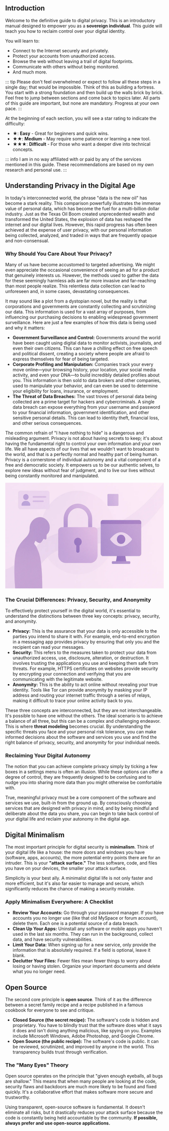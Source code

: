 ## Introduction

Welcome to the definitive guide to digital privacy. This is an introductory manual designed to empower you as a **sovereign individual**. This guide will teach you how to reclaim control over your digital identity.

You will learn to:
-   Connect to the Internet securely and privately.
-   Protect your accounts from unauthorized access.
-   Browse the web without leaving a trail of digital footprints.
-   Communicate with others without being monitored.
-   And much more.

::: tip
Please don't feel overwhelmed or expect to follow all these steps in a single day; that would be impossible. Think of this as building a fortress. You start with a strong foundation and then build up the walls brick by brick. Feel free to jump between sections and come back to topics later. All parts of this guide are important, but none are mandatory. Progress at your own pace.
:::

At the beginning of each section, you will see a star rating to indicate the difficulty:

-   ★: **Easy** - Great for beginners and quick wins.
-   ★★: **Medium** - May require some patience or learning a new tool.
-   ★★★: **Difficult** - For those who want a deeper dive into technical concepts.

::: info
I am in no way affiliated with or paid by any of the services mentioned in this guide. These recommendations are based on my own research and personal use.
:::

## Understanding Privacy in the Digital Age

In today's interconnected world, the phrase "data is the new oil" has become a stark reality. This comparison powerfully illustrates the immense value of personal data, which has become the fuel for a multi-billion dollar industry. Just as the Texas Oil Boom created unprecedented wealth and transformed the United States, the explosion of data has reshaped the internet and our digital lives. However, this rapid progress has often been achieved at the expense of user privacy, with our personal information being collected, analyzed, and traded in ways that are frequently opaque and non-consensual.

### Why Should You Care About Your Privacy?

Many of us have become accustomed to targeted advertising. We might even appreciate the occasional convenience of seeing an ad for a product that genuinely interests us. However, the methods used to gather the data for these seemingly harmless ads are far more invasive and far-reaching than most people realize. This relentless data collection can lead to unforeseen and, in some cases, devastating consequences.

It may sound like a plot from a dystopian novel, but the reality is that corporations and governments are constantly collecting and scrutinizing our data. This information is used for a vast array of purposes, from influencing our purchasing decisions to enabling widespread government surveillance. Here are just a few examples of how this data is being used and why it matters:

*   **Government Surveillance and Control:** Governments around the world have been caught using digital data to monitor activists, journalists, and even their own citizens. This can have a chilling effect on free speech and political dissent, creating a society where people are afraid to express themselves for fear of being targeted.
*   **Corporate Profiling and Manipulation:** Companies track your every move online—your browsing history, your location, your social media activity, and even your DNA—to build incredibly detailed profiles about you. This information is then sold to data brokers and other companies, used to manipulate your behavior, and can even be used to determine your eligibility for loans, insurance, or employment.
*   **The Threat of Data Breaches:** The vast troves of personal data being collected are a prime target for hackers and cybercriminals. A single data breach can expose everything from your username and password to your financial information, government identification, and other sensitive personal details. This can lead to identity theft, financial loss, and other serious consequences.

The common refrain of "I have nothing to hide" is a dangerous and misleading argument. Privacy is not about having secrets to keep; it's about having the fundamental right to control your own information and your own life. We all have aspects of our lives that we wouldn't want to broadcast to the world, and that is a perfectly normal and healthy part of being human. Privacy is a cornerstone of individual autonomy and a vital component of a free and democratic society. It empowers us to be our authentic selves, to explore new ideas without fear of judgment, and to live our lives without being constantly monitored and manipulated.

![Minimalist illustration in soft purple tones showing a person silhouette, a padlock, a computer screen with an eye symbol, and an ID card. The image represents digital privacy, surveillance, and data protection.](public/549a4229-242b-488f-8473-884278135b03.webp)

### The Crucial Differences: Privacy, Security, and Anonymity

To effectively protect yourself in the digital world, it's essential to understand the distinctions between three key concepts: privacy, security, and anonymity.

*   **Privacy:** This is the assurance that your data is only accessible to the parties you intend to share it with. For example, end-to-end encryption in a messaging app provides privacy by ensuring that only you and the recipient can read your messages.
*   **Security:** This refers to the measures taken to protect your data from unauthorized access, use, disclosure, alteration, or destruction. It involves trusting the applications you use and keeping them safe from threats. For example, HTTPS certificates on websites provide security by encrypting your connection and verifying that you are communicating with the legitimate website.
*   **Anonymity:** This is the ability to act online without revealing your true identity. Tools like Tor can provide anonymity by masking your IP address and routing your internet traffic through a series of relays, making it difficult to trace your online activity back to you.

These three concepts are interconnected, but they are not interchangeable. It's possible to have one without the others. The ideal scenario is to achieve a balance of all three, but this can be a complex and challenging endeavor. This is where **threat modeling** becomes crucial. By understanding the specific threats you face and your personal risk tolerance, you can make informed decisions about the software and services you use and find the right balance of privacy, security, and anonymity for your individual needs.

### Reclaiming Your Digital Autonomy

The notion that you can achieve complete privacy simply by ticking a few boxes in a settings menu is often an illusion. While these options can offer a degree of control, they are frequently designed to be confusing and to nudge you into sharing more data than you might otherwise be comfortable with.

True, meaningful privacy must be a core component of the software and services we use, built-in from the ground up. By consciously choosing services that are designed with privacy in mind, and by being mindful and deliberate about the data you share, you can begin to take back control of your digital life and reclaim your autonomy in the digital age.


## Digital Minimalism

The most important principle for digital security is **minimalism**. Think of your digital life like a house: the more doors and windows you have (software, apps, accounts), the more potential entry points there are for an intruder. This is your **"attack surface."** The less software, code, and files you have on your devices, the smaller your attack surface.

Simplicity is your best ally. A minimalist digital life is not only faster and more efficient, but it's also far easier to manage and secure, which significantly reduces the chance of making a security mistake.

### Apply Minimalism Everywhere: A Checklist

-   **Review Your Accounts:** Go through your password manager. If you have accounts you no longer use (like that old MySpace or forum account), delete them. Each one is a potential source of a data breach.
-   **Clean Up Your Apps:** Uninstall any software or mobile apps you haven't used in the last six months. They can run in the background, collect data, and have security vulnerabilities.
-   **Limit Your Data:** When signing up for a new service, only provide the information that is absolutely required. If a field is optional, leave it blank.
-   **Declutter Your Files:** Fewer files mean fewer things to worry about losing or having stolen. Organize your important documents and delete what you no longer need.


## Open Source

The second core principle is **open source**. Think of it as the difference between a secret family recipe and a recipe published in a famous cookbook for everyone to see and critique.

-   **Closed Source (the secret recipe):** The software's code is hidden and proprietary. You have to blindly trust that the software does what it says it does and isn't doing anything malicious, like spying on you. Examples include Microsoft Windows, Adobe Photoshop, and Google Chrome.
-   **Open Source (the public recipe):** The software's code is public. It can be reviewed, scrutinized, and improved by anyone in the world. This transparency builds trust through verification.

### The "Many Eyes" Theory

Open source operates on the principle that "given enough eyeballs, all bugs are shallow." This means that when many people are looking at the code, security flaws and backdoors are much more likely to be found and fixed quickly. It's a collaborative effort that makes software more secure and trustworthy.

Using transparent, open-source software is fundamental. It doesn't eliminate all risks, but it drastically reduces your attack surface because the code is constantly being held accountable by the community. **If possible, always prefer and use open-source applications.**
